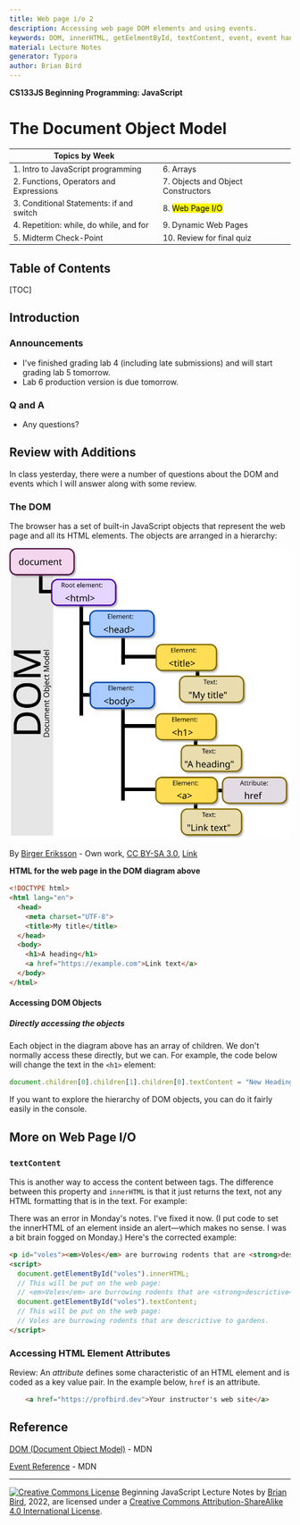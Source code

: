 ```yaml
---
title: Web page i/o 2
description: Accessing web page DOM elements and using events.
keywords: DOM, innerHTML, getEelmentById, textContent, event, event handler
material: Lecture Notes
generator: Typora
author: Brian Bird
---
```


**CS133JS Beginning Programming: JavaScript**

<h1>The Document Object Model</h1>


| Topics by Week                           |                                    |
| ---------------------------------------- | ---------------------------------- |
| 1. Intro to JavaScript programming       | 6. Arrays                          |
| 2. Functions, Operators and Expressions  | 7. Objects and Object Constructors |
| 3. Conditional Statements: if and switch | 8. <mark>Web Page I/O</mark>       |
| 4. Repetition: while, do while, and for  | 9. Dynamic Web Pages               |
| 5. Midterm Check-Point                   | 10. Review for final quiz          |


<h2>Table of Contents</h2>

[TOC]

## Introduction

### Announcements

- I've finished grading lab 4 (including late submissions) and will start grading lab 5 tomorrow.
- Lab 6 production version is due tomorrow.

### Q and A

- Any questions?



## Review with Additions 

In class yesterday, there were a number of questions about the DOM and events which I will answer along with some review.

### The DOM

The browser has a set of built-in JavaScript objects that represent the web page and all its HTML elements. The objects are arranged in a hierarchy:

![DOM-model](../Images/DOM-model.svg)

By <a href="//commons.wikimedia.org/w/index.php?title=User:Eib&amp;action=edit&amp;redlink=1" class="new" title="User:Eib (page does not exist)">Birger Eriksson</a> - <span class="int-own-work" lang="en">Own work</span>, <a href="https://creativecommons.org/licenses/by-sa/3.0" title="Creative Commons Attribution-Share Alike 3.0">CC BY-SA 3.0</a>, <a href="https://commons.wikimedia.org/w/index.php?curid=18034500">Link</a>



**HTML for the web page in the DOM diagram above**

```html
<!DOCTYPE html>
<html lang="en">
  <head>
    <meta charset="UTF-8">
    <title>My title</title>
  </head>
  <body>
    <h1>A heading</h1>
    <a href="https://example.com">Link text</a>
  </body>  
</html>
```

#### Accessing DOM Objects

##### Directly accessing the objects

Each object in the diagram above has an array of children. We don't normally access these directly, but we can. For example, the code below will change the text in the `<h1>` element: 

```javascript
document.children[0].children[1].children[0].textContent = "New Heading";
```

If you want to explore the hierarchy of DOM objects, you can do it fairly easily in the console.

## More on Web Page I/O



### `textContent`

This is another way to access the content between tags. The difference between this property and `innerHTML` is that it just returns the text, not any HTML formatting that is in the text. For example:

There was an error in Monday's notes. I've fixed it now. (I put code to set the innerHTML of an element inside an alert&mdash;which makes no sense. I was a bit brain fogged on Monday.) Here's the corrected example:

```html
<p id="voles"><em>Voles</em> are burrowing rodents that are <strong>descrictive</strong> to gardens.</p>
<script>
  document.getElementById("voles").innerHTML;
  // This will be put on the web page:
  // <em>Voles</em> are burrowing rodents that are <strong>descrictive</strong> to gardens.
  document.getElementById("voles").textContent;
  // This will be put on the web page:
  // Voles are burrowing rodents that are descrictive to gardens.
</script>
```

### 

### Accessing HTML Element Attributes

Review: An *attribute* defines some characteristic of an HTML element and is coded as a key value pair. In the example below, `href` is an attribute.

```html
    <a href="https://profbird.dev">Your instructor's web site</a>
```



## Reference

[DOM (Document Object Model)](https://developer.mozilla.org/en-US/docs/Glossary/DOM) - MDN

[Event Reference](https://developer.mozilla.org/en-US/docs/Web/Events) - MDN



------

[![Creative Commons License](https://i.creativecommons.org/l/by-sa/4.0/88x31.png)](http://creativecommons.org/licenses/by-sa/4.0/) Beginning JavaScript Lecture Notes by [Brian Bird](https://profbird.online), <time>2022</time>, are licensed under a [Creative Commons Attribution-ShareAlike 4.0 International License](http://creativecommons.org/licenses/by-sa/4.0/). 